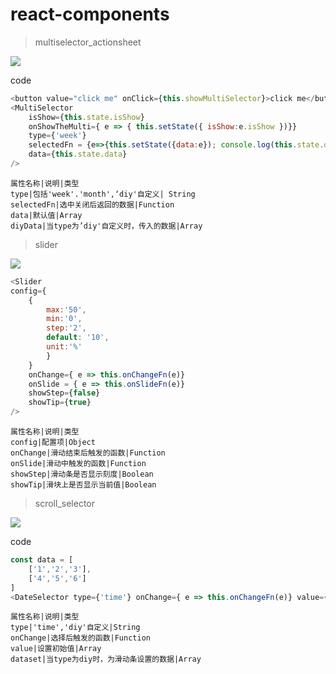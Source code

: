 # react-components
> multiselector_actionsheet

![](http://oxzz0e76z.bkt.clouddn.com/WX20171018-104117@2x.png)

code
```js
<button value="click me" onClick={this.showMultiSelector}>click me</button>
<MultiSelector 
    isShow={this.state.isShow}
    onShowTheMulti={ e => { this.setState({ isShow:e.isShow })}}
    type={'week'}
    selectedFn = {e=>{this.setState({data:e}); console.log(this.state.data)}}
    data={this.state.data}
/>
```
```table
属性名称|说明|类型
type|包括'week'.'month',‘diy'自定义| String
selectedFn|选中关闭后返回的数据|Function
data|默认值|Array
diyData|当type为’diy'自定义时，传入的数据|Array
```

> slider

![](http://oxzz0e76z.bkt.clouddn.com/WX20171018-110131@2x.png)
```js
<Slider 
config={
    { 
        max:'50',
        min:'0',
        step:'2',
        default: '10',
        unit:'%'
        }
    }
    onChange={ e => this.onChangeFn(e)}
    onSlide = { e => this.onSlideFn(e)}
    showStep={false}
    showTip={true}
/>
```
```table
属性名称|说明|类型
config|配置项|Object
onChange|滑动结束后触发的函数|Function
onSlide|滑动中触发的函数|Function
showStep|滑动条是否显示刻度|Boolean
showTip|滑块上是否显示当前值|Boolean
```
> scroll_selector

![](http://oxzz0e76z.bkt.clouddn.com/WX20171018-110945@2x.png)

code
```js
const data = [
    ['1','2','3'],
    ['4','5','6']
]
<DateSelector type={'time'} onChange={ e => this.onChangeFn(e)} value={[10,40]} dataset={data}/>
```
```table
属性名称|说明|类型
type|'time','diy'自定义|String
onChange|选择后触发的函数|Function
value|设置初始值|Array
dataset|当type为diy时，为滑动条设置的数据|Array
```